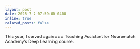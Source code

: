 ```yaml
---
layout: post
date: 2025-7-7 07:59:00-0400
inline: true
related_posts: false
---
```


This year, I served again as a Teaching Assistant for Neuromatch Academy’s Deep Learning course. 